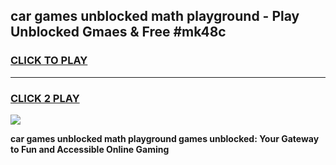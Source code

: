 
## car games unblocked math playground - Play Unblocked Gmaes & Free #mk48c
<h3>
<a href="https://news.freeplayer.one?title=car_games_unblocked_math_playground&ref=03M">CLICK TO PLAY</a></h3>
<hr>

<h3>
<a href="https://news.freeplayer.one?title=car_games_unblocked_math_playground&ref=03M">CLICK 2 PLAY</a>
  
</h3>

<a href="https://news.freeplayer.one?title=car_games_unblocked_math_playground&ref=03M"><img src="https://clearcache.store/games.png"></a>


**car games unblocked math playground games unblocked: Your Gateway to Fun and Accessible Online Gaming**
